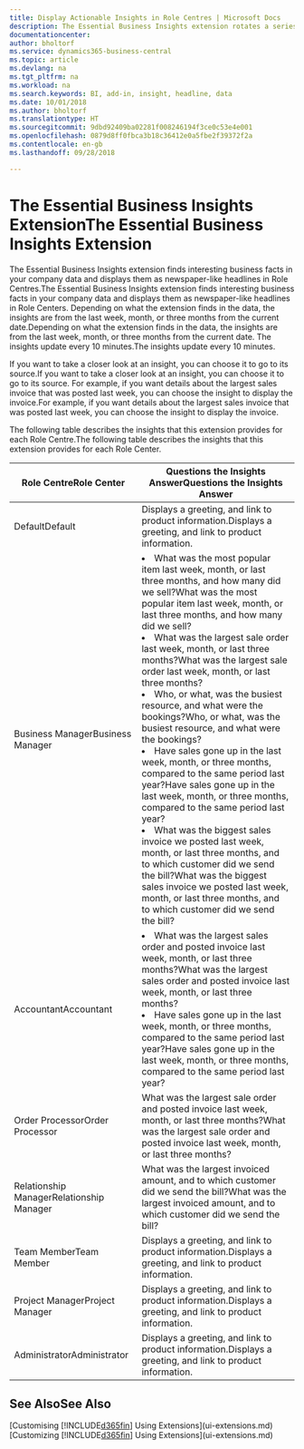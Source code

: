 ```yaml
---
title: Display Actionable Insights in Role Centres | Microsoft Docs
description: The Essential Business Insights extension rotates a series of business insights on Role Centres.
documentationcenter: 
author: bholtorf
ms.service: dynamics365-business-central
ms.topic: article
ms.devlang: na
ms.tgt_pltfrm: na
ms.workload: na
ms.search.keywords: BI, add-in, insight, headline, data
ms.date: 10/01/2018
ms.author: bholtorf
ms.translationtype: HT
ms.sourcegitcommit: 9dbd92409ba02281f008246194f3ce0c53e4e001
ms.openlocfilehash: 0879d8ff0fbca3b18c36412e0a5fbe2f39372f2a
ms.contentlocale: en-gb
ms.lasthandoff: 09/28/2018

---
```


# <a name="the-essential-business-insights-extension"></a><span data-ttu-id="a2368-103">The Essential Business Insights Extension</span><span class="sxs-lookup"><span data-stu-id="a2368-103">The Essential Business Insights Extension</span></span>
<span data-ttu-id="a2368-104">The Essential Business Insights extension finds interesting business facts in your company data and displays them as newspaper-like headlines in Role Centres.</span><span class="sxs-lookup"><span data-stu-id="a2368-104">The Essential Business Insights extension finds interesting business facts in your company data and displays them as newspaper-like headlines in Role Centers.</span></span> <span data-ttu-id="a2368-105">Depending on what the extension finds in the data, the insights are from the last week, month, or three months from the current date.</span><span class="sxs-lookup"><span data-stu-id="a2368-105">Depending on what the extension finds in the data, the insights are from the last week, month, or three months from the current date.</span></span> <span data-ttu-id="a2368-106">The insights update every 10 minutes.</span><span class="sxs-lookup"><span data-stu-id="a2368-106">The insights update every 10 minutes.</span></span>  

<span data-ttu-id="a2368-107">If you want to take a closer look at an insight, you can choose it to go to its source.</span><span class="sxs-lookup"><span data-stu-id="a2368-107">If you want to take a closer look at an insight, you can choose it to go to its source.</span></span> <span data-ttu-id="a2368-108">For example, if you want details about the largest sales invoice that was posted last week, you can choose the insight to display the invoice.</span><span class="sxs-lookup"><span data-stu-id="a2368-108">For example, if you want details about the largest sales invoice that was posted last week, you can choose the insight to display the invoice.</span></span>

<span data-ttu-id="a2368-109">The following table describes the insights that this extension provides for each Role Centre.</span><span class="sxs-lookup"><span data-stu-id="a2368-109">The following table describes the insights that this extension provides for each Role Center.</span></span>

|<span data-ttu-id="a2368-110">Role Centre</span><span class="sxs-lookup"><span data-stu-id="a2368-110">Role Center</span></span>|<span data-ttu-id="a2368-111">Questions the Insights Answer</span><span class="sxs-lookup"><span data-stu-id="a2368-111">Questions the Insights Answer</span></span>|
|----|-----|
|<span data-ttu-id="a2368-112">Default</span><span class="sxs-lookup"><span data-stu-id="a2368-112">Default</span></span>|<span data-ttu-id="a2368-113">Displays a greeting, and link to product information.</span><span class="sxs-lookup"><span data-stu-id="a2368-113">Displays a greeting, and link to product information.</span></span>|
|<span data-ttu-id="a2368-114">Business Manager</span><span class="sxs-lookup"><span data-stu-id="a2368-114">Business Manager</span></span>|<li> <span data-ttu-id="a2368-115">What was the most popular item last week, month, or last three months, and how many did we sell?</span><span class="sxs-lookup"><span data-stu-id="a2368-115">What was the most popular item last week, month, or last three months, and how many did we sell?</span></span><br><li> <span data-ttu-id="a2368-116">What was the largest sale order last week, month, or last three months?</span><span class="sxs-lookup"><span data-stu-id="a2368-116">What was the largest sale order last week, month, or last three months?</span></span><br><li> <span data-ttu-id="a2368-117">Who, or what, was the busiest resource, and what were the bookings?</span><span class="sxs-lookup"><span data-stu-id="a2368-117">Who, or what, was the busiest resource, and what were the bookings?</span></span><br><li> <span data-ttu-id="a2368-118">Have sales gone up in the last week, month, or three months, compared to the same period last year?</span><span class="sxs-lookup"><span data-stu-id="a2368-118">Have sales gone up in the last week, month, or three months, compared to the same period last year?</span></span><br><li> <span data-ttu-id="a2368-119">What was the biggest sales invoice we posted last week, month, or last three months, and to which customer did we send the bill?</span><span class="sxs-lookup"><span data-stu-id="a2368-119">What was the biggest sales invoice we posted last week, month, or last three months, and to which customer did we send the bill?</span></span></li> |
|<span data-ttu-id="a2368-120">Accountant</span><span class="sxs-lookup"><span data-stu-id="a2368-120">Accountant</span></span>|<li> <span data-ttu-id="a2368-121">What was the largest sales order and posted invoice last week, month, or last three months?</span><span class="sxs-lookup"><span data-stu-id="a2368-121">What was the largest sales order and posted invoice last week, month, or last three months?</span></span><br><li> <span data-ttu-id="a2368-122">Have sales gone up in the last week, month, or three months, compared to the same period last year?</span><span class="sxs-lookup"><span data-stu-id="a2368-122">Have sales gone up in the last week, month, or three months, compared to the same period last year?</span></span> |
|<span data-ttu-id="a2368-123">Order Processor</span><span class="sxs-lookup"><span data-stu-id="a2368-123">Order Processor</span></span>| <span data-ttu-id="a2368-124">What was the largest sale order and posted invoice last week, month, or last three months?</span><span class="sxs-lookup"><span data-stu-id="a2368-124">What was the largest sale order and posted invoice last week, month, or last three months?</span></span>|
|<span data-ttu-id="a2368-125">Relationship Manager</span><span class="sxs-lookup"><span data-stu-id="a2368-125">Relationship Manager</span></span>| <span data-ttu-id="a2368-126">What was the largest invoiced amount, and to which customer did we send the bill?</span><span class="sxs-lookup"><span data-stu-id="a2368-126">What was the largest invoiced amount, and to which customer did we send the bill?</span></span>|
|<span data-ttu-id="a2368-127">Team Member</span><span class="sxs-lookup"><span data-stu-id="a2368-127">Team Member</span></span>| <span data-ttu-id="a2368-128">Displays a greeting, and link to product information.</span><span class="sxs-lookup"><span data-stu-id="a2368-128">Displays a greeting, and link to product information.</span></span>|
|<span data-ttu-id="a2368-129">Project Manager</span><span class="sxs-lookup"><span data-stu-id="a2368-129">Project Manager</span></span>| <span data-ttu-id="a2368-130">Displays a greeting, and link to product information.</span><span class="sxs-lookup"><span data-stu-id="a2368-130">Displays a greeting, and link to product information.</span></span>|
|<span data-ttu-id="a2368-131">Administrator</span><span class="sxs-lookup"><span data-stu-id="a2368-131">Administrator</span></span>| <span data-ttu-id="a2368-132">Displays a greeting, and link to product information.</span><span class="sxs-lookup"><span data-stu-id="a2368-132">Displays a greeting, and link to product information.</span></span>|

## <a name="see-also"></a><span data-ttu-id="a2368-133">See Also</span><span class="sxs-lookup"><span data-stu-id="a2368-133">See Also</span></span>
<span data-ttu-id="a2368-134">[Customising [!INCLUDE[d365fin](includes/d365fin_md.md)] Using Extensions](ui-extensions.md)</span><span class="sxs-lookup"><span data-stu-id="a2368-134">[Customizing [!INCLUDE[d365fin](includes/d365fin_md.md)] Using Extensions](ui-extensions.md)</span></span>


